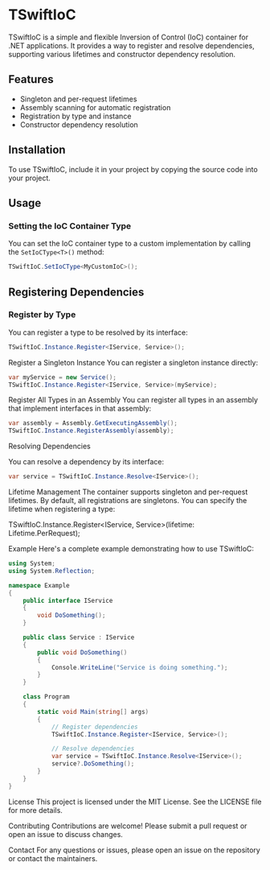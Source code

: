# TSwiftIoC

TSwiftIoC is a simple and flexible Inversion of Control (IoC) container for .NET applications. It provides a way to register and resolve dependencies, supporting various lifetimes and constructor dependency resolution.

## Features

- Singleton and per-request lifetimes
- Assembly scanning for automatic registration
- Registration by type and instance
- Constructor dependency resolution

## Installation

To use TSwiftIoC, include it in your project by copying the source code into your project.

## Usage

### Setting the IoC Container Type

You can set the IoC container type to a custom implementation by calling the `SetIoCType<T>()` method:

```csharp
TSwiftIoC.SetIoCType<MyCustomIoC>();
```

## Registering Dependencies
### Register by Type
You can register a type to be resolved by its interface:

```csharp
TSwiftIoC.Instance.Register<IService, Service>();
```

Register a Singleton Instance
You can register a singleton instance directly:

```csharp
var myService = new Service();
TSwiftIoC.Instance.Register<IService, Service>(myService);
```

Register All Types in an Assembly
You can register all types in an assembly that implement interfaces in that assembly:

```csharp
var assembly = Assembly.GetExecutingAssembly();
TSwiftIoC.Instance.RegisterAssembly(assembly);
```

Resolving Dependencies

You can resolve a dependency by its interface:
```csharp
var service = TSwiftIoC.Instance.Resolve<IService>();
```

Lifetime Management
The container supports singleton and per-request lifetimes. By default, all registrations are singletons. You can specify the lifetime when registering a type:

TSwiftIoC.Instance.Register<IService, Service>(lifetime: Lifetime.PerRequest);

Example
Here's a complete example demonstrating how to use TSwiftIoC:

```csharp
using System;
using System.Reflection;

namespace Example
{
    public interface IService
    {
        void DoSomething();
    }

    public class Service : IService
    {
        public void DoSomething()
        {
            Console.WriteLine("Service is doing something.");
        }
    }

    class Program
    {
        static void Main(string[] args)
        {
            // Register dependencies
            TSwiftIoC.Instance.Register<IService, Service>();

            // Resolve dependencies
            var service = TSwiftIoC.Instance.Resolve<IService>();
            service?.DoSomething();
        }
    }
}
```

License
This project is licensed under the MIT License. See the LICENSE file for more details.

Contributing
Contributions are welcome! Please submit a pull request or open an issue to discuss changes.

Contact
For any questions or issues, please open an issue on the repository or contact the maintainers.